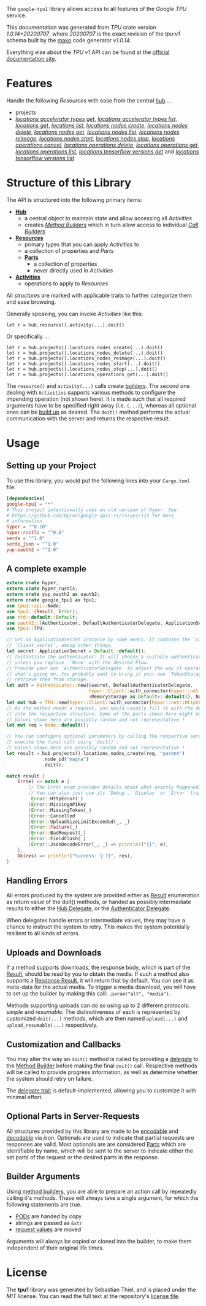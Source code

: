 <!---
DO NOT EDIT !
This file was generated automatically from 'src/mako/api/README.md.mako'
DO NOT EDIT !
-->
The `google-tpu1` library allows access to all features of the *Google TPU* service.

This documentation was generated from *TPU* crate version *1.0.14+20200707*, where *20200707* is the exact revision of the *tpu:v1* schema built by the [mako](http://www.makotemplates.org/) code generator *v1.0.14*.

Everything else about the *TPU* *v1* API can be found at the
[official documentation site](https://cloud.google.com/tpu/).
# Features

Handle the following *Resources* with ease from the central [hub](https://docs.rs/google-tpu1/1.0.14+20200707/google_tpu1/TPU) ... 

* projects
 * [*locations accelerator types get*](https://docs.rs/google-tpu1/1.0.14+20200707/google_tpu1/api::ProjectLocationAcceleratorTypeGetCall), [*locations accelerator types list*](https://docs.rs/google-tpu1/1.0.14+20200707/google_tpu1/api::ProjectLocationAcceleratorTypeListCall), [*locations get*](https://docs.rs/google-tpu1/1.0.14+20200707/google_tpu1/api::ProjectLocationGetCall), [*locations list*](https://docs.rs/google-tpu1/1.0.14+20200707/google_tpu1/api::ProjectLocationListCall), [*locations nodes create*](https://docs.rs/google-tpu1/1.0.14+20200707/google_tpu1/api::ProjectLocationNodeCreateCall), [*locations nodes delete*](https://docs.rs/google-tpu1/1.0.14+20200707/google_tpu1/api::ProjectLocationNodeDeleteCall), [*locations nodes get*](https://docs.rs/google-tpu1/1.0.14+20200707/google_tpu1/api::ProjectLocationNodeGetCall), [*locations nodes list*](https://docs.rs/google-tpu1/1.0.14+20200707/google_tpu1/api::ProjectLocationNodeListCall), [*locations nodes reimage*](https://docs.rs/google-tpu1/1.0.14+20200707/google_tpu1/api::ProjectLocationNodeReimageCall), [*locations nodes start*](https://docs.rs/google-tpu1/1.0.14+20200707/google_tpu1/api::ProjectLocationNodeStartCall), [*locations nodes stop*](https://docs.rs/google-tpu1/1.0.14+20200707/google_tpu1/api::ProjectLocationNodeStopCall), [*locations operations cancel*](https://docs.rs/google-tpu1/1.0.14+20200707/google_tpu1/api::ProjectLocationOperationCancelCall), [*locations operations delete*](https://docs.rs/google-tpu1/1.0.14+20200707/google_tpu1/api::ProjectLocationOperationDeleteCall), [*locations operations get*](https://docs.rs/google-tpu1/1.0.14+20200707/google_tpu1/api::ProjectLocationOperationGetCall), [*locations operations list*](https://docs.rs/google-tpu1/1.0.14+20200707/google_tpu1/api::ProjectLocationOperationListCall), [*locations tensorflow versions get*](https://docs.rs/google-tpu1/1.0.14+20200707/google_tpu1/api::ProjectLocationTensorflowVersionGetCall) and [*locations tensorflow versions list*](https://docs.rs/google-tpu1/1.0.14+20200707/google_tpu1/api::ProjectLocationTensorflowVersionListCall)




# Structure of this Library

The API is structured into the following primary items:

* **[Hub](https://docs.rs/google-tpu1/1.0.14+20200707/google_tpu1/TPU)**
    * a central object to maintain state and allow accessing all *Activities*
    * creates [*Method Builders*](https://docs.rs/google-tpu1/1.0.14+20200707/google_tpu1/client::MethodsBuilder) which in turn
      allow access to individual [*Call Builders*](https://docs.rs/google-tpu1/1.0.14+20200707/google_tpu1/client::CallBuilder)
* **[Resources](https://docs.rs/google-tpu1/1.0.14+20200707/google_tpu1/client::Resource)**
    * primary types that you can apply *Activities* to
    * a collection of properties and *Parts*
    * **[Parts](https://docs.rs/google-tpu1/1.0.14+20200707/google_tpu1/client::Part)**
        * a collection of properties
        * never directly used in *Activities*
* **[Activities](https://docs.rs/google-tpu1/1.0.14+20200707/google_tpu1/client::CallBuilder)**
    * operations to apply to *Resources*

All *structures* are marked with applicable traits to further categorize them and ease browsing.

Generally speaking, you can invoke *Activities* like this:

```Rust,ignore
let r = hub.resource().activity(...).doit()
```

Or specifically ...

```ignore
let r = hub.projects().locations_nodes_create(...).doit()
let r = hub.projects().locations_nodes_delete(...).doit()
let r = hub.projects().locations_nodes_reimage(...).doit()
let r = hub.projects().locations_nodes_start(...).doit()
let r = hub.projects().locations_nodes_stop(...).doit()
let r = hub.projects().locations_operations_get(...).doit()
```

The `resource()` and `activity(...)` calls create [builders][builder-pattern]. The second one dealing with `Activities` 
supports various methods to configure the impending operation (not shown here). It is made such that all required arguments have to be 
specified right away (i.e. `(...)`), whereas all optional ones can be [build up][builder-pattern] as desired.
The `doit()` method performs the actual communication with the server and returns the respective result.

# Usage

## Setting up your Project

To use this library, you would put the following lines into your `Cargo.toml` file:

```toml
[dependencies]
google-tpu1 = "*"
# This project intentionally uses an old version of Hyper. See
# https://github.com/Byron/google-apis-rs/issues/173 for more
# information.
hyper = "^0.10"
hyper-rustls = "^0.6"
serde = "^1.0"
serde_json = "^1.0"
yup-oauth2 = "^1.0"
```

## A complete example

```Rust
extern crate hyper;
extern crate hyper_rustls;
extern crate yup_oauth2 as oauth2;
extern crate google_tpu1 as tpu1;
use tpu1::api::Node;
use tpu1::{Result, Error};
use std::default::Default;
use oauth2::{Authenticator, DefaultAuthenticatorDelegate, ApplicationSecret, MemoryStorage};
use tpu1::TPU;

// Get an ApplicationSecret instance by some means. It contains the `client_id` and 
// `client_secret`, among other things.
let secret: ApplicationSecret = Default::default();
// Instantiate the authenticator. It will choose a suitable authentication flow for you, 
// unless you replace  `None` with the desired Flow.
// Provide your own `AuthenticatorDelegate` to adjust the way it operates and get feedback about 
// what's going on. You probably want to bring in your own `TokenStorage` to persist tokens and
// retrieve them from storage.
let auth = Authenticator::new(&secret, DefaultAuthenticatorDelegate,
                              hyper::Client::with_connector(hyper::net::HttpsConnector::new(hyper_rustls::TlsClient::new())),
                              <MemoryStorage as Default>::default(), None);
let mut hub = TPU::new(hyper::Client::with_connector(hyper::net::HttpsConnector::new(hyper_rustls::TlsClient::new())), auth);
// As the method needs a request, you would usually fill it with the desired information
// into the respective structure. Some of the parts shown here might not be applicable !
// Values shown here are possibly random and not representative !
let mut req = Node::default();

// You can configure optional parameters by calling the respective setters at will, and
// execute the final call using `doit()`.
// Values shown here are possibly random and not representative !
let result = hub.projects().locations_nodes_create(req, "parent")
             .node_id("magna")
             .doit();

match result {
    Err(e) => match e {
        // The Error enum provides details about what exactly happened.
        // You can also just use its `Debug`, `Display` or `Error` traits
         Error::HttpError(_)
        |Error::MissingAPIKey
        |Error::MissingToken(_)
        |Error::Cancelled
        |Error::UploadSizeLimitExceeded(_, _)
        |Error::Failure(_)
        |Error::BadRequest(_)
        |Error::FieldClash(_)
        |Error::JsonDecodeError(_, _) => println!("{}", e),
    },
    Ok(res) => println!("Success: {:?}", res),
}

```
## Handling Errors

All errors produced by the system are provided either as [Result](https://docs.rs/google-tpu1/1.0.14+20200707/google_tpu1/client::Result) enumeration as return value of
the doit() methods, or handed as possibly intermediate results to either the 
[Hub Delegate](https://docs.rs/google-tpu1/1.0.14+20200707/google_tpu1/client::Delegate), or the [Authenticator Delegate](https://docs.rs/yup-oauth2/*/yup_oauth2/trait.AuthenticatorDelegate.html).

When delegates handle errors or intermediate values, they may have a chance to instruct the system to retry. This 
makes the system potentially resilient to all kinds of errors.

## Uploads and Downloads
If a method supports downloads, the response body, which is part of the [Result](https://docs.rs/google-tpu1/1.0.14+20200707/google_tpu1/client::Result), should be
read by you to obtain the media.
If such a method also supports a [Response Result](https://docs.rs/google-tpu1/1.0.14+20200707/google_tpu1/client::ResponseResult), it will return that by default.
You can see it as meta-data for the actual media. To trigger a media download, you will have to set up the builder by making
this call: `.param("alt", "media")`.

Methods supporting uploads can do so using up to 2 different protocols: 
*simple* and *resumable*. The distinctiveness of each is represented by customized 
`doit(...)` methods, which are then named `upload(...)` and `upload_resumable(...)` respectively.

## Customization and Callbacks

You may alter the way an `doit()` method is called by providing a [delegate](https://docs.rs/google-tpu1/1.0.14+20200707/google_tpu1/client::Delegate) to the 
[Method Builder](https://docs.rs/google-tpu1/1.0.14+20200707/google_tpu1/client::CallBuilder) before making the final `doit()` call. 
Respective methods will be called to provide progress information, as well as determine whether the system should 
retry on failure.

The [delegate trait](https://docs.rs/google-tpu1/1.0.14+20200707/google_tpu1/client::Delegate) is default-implemented, allowing you to customize it with minimal effort.

## Optional Parts in Server-Requests

All structures provided by this library are made to be [encodable](https://docs.rs/google-tpu1/1.0.14+20200707/google_tpu1/client::RequestValue) and 
[decodable](https://docs.rs/google-tpu1/1.0.14+20200707/google_tpu1/client::ResponseResult) via *json*. Optionals are used to indicate that partial requests are responses 
are valid.
Most optionals are are considered [Parts](https://docs.rs/google-tpu1/1.0.14+20200707/google_tpu1/client::Part) which are identifiable by name, which will be sent to 
the server to indicate either the set parts of the request or the desired parts in the response.

## Builder Arguments

Using [method builders](https://docs.rs/google-tpu1/1.0.14+20200707/google_tpu1/client::CallBuilder), you are able to prepare an action call by repeatedly calling it's methods.
These will always take a single argument, for which the following statements are true.

* [PODs][wiki-pod] are handed by copy
* strings are passed as `&str`
* [request values](https://docs.rs/google-tpu1/1.0.14+20200707/google_tpu1/client::RequestValue) are moved

Arguments will always be copied or cloned into the builder, to make them independent of their original life times.

[wiki-pod]: http://en.wikipedia.org/wiki/Plain_old_data_structure
[builder-pattern]: http://en.wikipedia.org/wiki/Builder_pattern
[google-go-api]: https://github.com/google/google-api-go-client

# License
The **tpu1** library was generated by Sebastian Thiel, and is placed 
under the *MIT* license.
You can read the full text at the repository's [license file][repo-license].

[repo-license]: https://github.com/Byron/google-apis-rsblob/master/LICENSE.md
